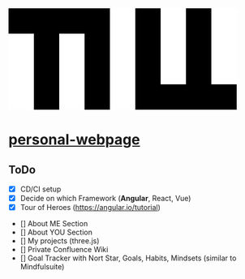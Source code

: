 <img src="./images/logo.png" alt="logo" height="200"/>

# [personal-webpage](https://TillStuder.ch/)

## ToDo

- [X] CD/CI setup
- [X] Decide on which Framework (**Angular**, React, Vue)
- [X] Tour of Heroes (https://angular.io/tutorial)
- [] About ME Section
- [] About YOU Section
- [] My projects (three.js)
- [] Private Confluence Wiki
- [] Goal Tracker with Nort Star, Goals, Habits, Mindsets (similar to Mindfulsuite) 